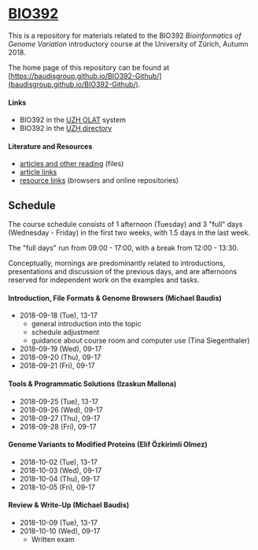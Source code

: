 # [BIO392](https://baudisgroup.github.io/BIO392-Github/)

This is a repository for materials related to the BIO392 _Bioinformatics of Genome Variation_ introductory course at the University of Zürich, Autumn 2018.

The home page of this repository can be found at [https://baudisgroup.github.io/BIO392-Github/](baudisgroup.github.io/BIO392-Github/).

#### Links

* BIO392 in the [UZH OLAT](https://lms.uzh.ch/auth/RepositoryEntry/16434233613) system
* BIO392 in the [UZH directory](https://studentservices.uzh.ch/uzh/anonym/vvz/index.html#/details/2018/003/SM/50920456)

#### Literature and Resources

* [articles and other reading](https://github.com/baudisgroup/BIO392-Github/tree/master/literature/) (files)
* [article links](literature-links.html)
* [resource links](literature-links.html) (browsers and online repositories)


## Schedule

The course schedule consists of 1 afternoon (Tuesday) and 3 "full" days (Wednesday - Friday) in the first two weeks, with 1.5 days in the last week.

The "full days" run from 09:00 - 17:00, with a break from 12:00 - 13:30. 

Conceptually, mornings are predominantly related to introductions, presentations and discussion of the previous days, and are afternoons reserved for independent  work on the examples and tasks.


#### Introduction, File Formats & Genome Browsers (Michael Baudis)

* 2018-09-18 (Tue), 13-17
    * general introduction into the topic
    * schedule adjustment
    * guidance about course room and computer use (Tina Siegenthaler)
* 2018-09-19 (Wed), 09-17
* 2018-09-20 (Thu), 09-17
* 2018-09-21 (Fri), 09-17

#### Tools & Programmatic Solutions (Izaskun Mallona)

* 2018-09-25 (Tue), 13-17
* 2018-09-26 (Wed), 09-17
* 2018-09-27 (Thu), 09-17
* 2018-09-28 (Fri), 09-17

#### Genome Variants to Modified Proteins (Elif Özkirimli Olmez)

* 2018-10-02 (Tue), 13-17
* 2018-10-03 (Wed), 09-17
* 2018-10-04 (Thu), 09-17
* 2018-10-05 (Fri), 09-17

#### Review & Write-Up (Michael Baudis)

* 2018-10-09 (Tue), 13-17
* 2018-10-10 (Wed), 09-17
    * Written exam
